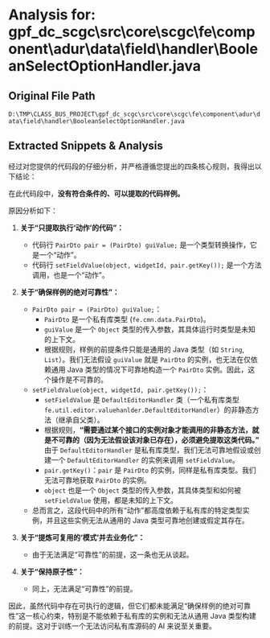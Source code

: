 # Analysis for: gpf_dc_scgc\src\core\scgc\fe\component\adur\data\field\handler\BooleanSelectOptionHandler.java

## Original File Path
`D:\TMP\CLASS_BUS_PROJECT\gpf_dc_scgc\src\core\scgc\fe\component\adur\data\field\handler\BooleanSelectOptionHandler.java`

## Extracted Snippets & Analysis
经过对您提供的代码段的仔细分析，并严格遵循您提出的四条核心规则，我得出以下结论：

在此代码段中，**没有符合条件的、可以提取的代码样例。**

原因分析如下：

1.  **关于“只提取执行‘动作’的代码”：**
    *   代码行 `PairDto pair = (PairDto) guiValue;` 是一个类型转换操作，它是一个“动作”。
    *   代码行 `setFieldValue(object, widgetId, pair.getKey());` 是一个方法调用，也是一个“动作”。

2.  **关于“确保样例的绝对可靠性”：**
    *   `PairDto pair = (PairDto) guiValue;`：
        *   `PairDto` 是一个私有库类型 (`fe.cmn.data.PairDto`)。
        *   `guiValue` 是一个 `Object` 类型的传入参数，其具体运行时类型是未知的上下文。
        *   根据规则，样例的前提条件只能是通用的 Java 类型（如 `String`, `List`）。我们无法假设 `guiValue` 就是 `PairDto` 的实例，也无法在仅依赖通用 Java 类型的情况下可靠地构造一个 `PairDto` 实例。因此，这个操作是不可靠的。
    *   `setFieldValue(object, widgetId, pair.getKey());`：
        *   `setFieldValue` 是 `DefaultEditorHandler` 类（一个私有库类型 `fe.util.editor.valuehanlder.DefaultEditorHandler`）的非静态方法（继承自父类）。
        *   根据规则，**“需要通过某个接口的实例对象才能调用的非静态方法，就是不可靠的（因为无法假设该对象已存在），必须避免提取这类代码。”** 由于 `DefaultEditorHandler` 是私有库类型，我们无法可靠地假设或创建一个 `DefaultEditorHandler` 的实例来调用 `setFieldValue`。
        *   `pair.getKey()`：`pair` 是 `PairDto` 的实例，同样是私有库类型。我们无法可靠地获取 `PairDto` 的实例。
        *   `object` 也是一个 `Object` 类型的传入参数，其具体类型和如何被 `setFieldValue` 使用，都是未知的上下文。
    *   总而言之，这段代码中的所有“动作”都高度依赖于私有库的特定类型实例，并且这些实例无法从通用的 Java 类型可靠地创建或假定其存在。

3.  **关于“提炼可复用的‘模式’并去业务化”：**
    *   由于无法满足“可靠性”的前提，这一条也无从谈起。

4.  **关于“保持原子性”：**
    *   同上，无法满足“可靠性”的前提。

因此，虽然代码中存在可执行的逻辑，但它们都未能满足“确保样例的绝对可靠性”这一核心约束，特别是不能依赖于私有库的实例和无法从通用 Java 类型构建的前提。这对于训练一个无法访问私有库源码的 AI 来说至关重要。